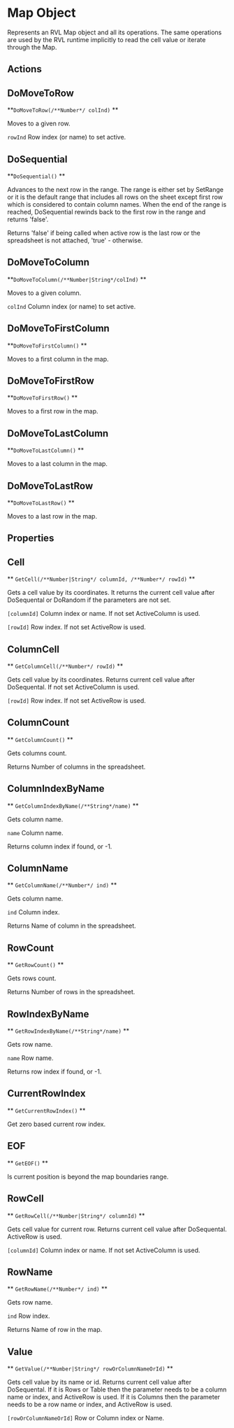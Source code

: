 # Map Object

Represents an RVL Map object and all its operations. The same operations are used by the RVL runtime implicitly to read the cell value or iterate through the Map.

## Actions

## DoMoveToRow

**`DoMoveToRow(/**Number*/ colInd)` **

Moves to a given row.

`rowInd` Row index (or name) to set active.



## DoSequential

**`DoSequential()` **

Advances to the next row in the range. The range is either set by SetRange or it is the default range that includes all rows on the sheet except first row which is considered to contain column names. When the end of the range is reached, DoSequential rewinds back to the first row in the range and returns 'false'.

Returns 'false' if being called when active row is the last row or the spreadsheet is not attached, 'true' - otherwise.


## DoMoveToColumn

**`DoMoveToColumn(/**Number|String*/colInd)` **

Moves to a given column.

`colInd` Column index (or name) to set active.



## DoMoveToFirstColumn

**`DoMoveToFirstColumn()` **

Moves to a first column in the map.



## DoMoveToFirstRow

**`DoMoveToFirstRow()` **

Moves to a first row in the map.



## DoMoveToLastColumn

**`DoMoveToLastColumn()` **

Moves to a last column in the map.



## DoMoveToLastRow

**`DoMoveToLastRow()` **

Moves to a last row in the map.



## Properties

## Cell

** `GetCell(/**Number|String*/ columnId, /**Number*/ rowId)` **

Gets a cell value by its coordinates. It returns the current cell value after DoSequental or DoRandom if the parameters are not set.

`[columnId]` Column index or name. If not set ActiveColumn is used.

`[rowId]` Row index. If not set ActiveRow is used.



## ColumnCell

** `GetColumnCell(/**Number*/ rowId)` **

Gets cell value by its coordinates. Returns current cell value after DoSequental. If not set ActiveColumn is used.

`[rowId]` Row index. If not set ActiveRow is used.



## ColumnCount

** `GetColumnCount()` **

Gets columns count.

Returns Number of columns in the spreadsheet.


## ColumnIndexByName

** `GetColumnIndexByName(/**String*/name)` **

Gets column name.

`name` Column name.

Returns column index if found, or -1.


## ColumnName

** `GetColumnName(/**Number*/ ind)` **

Gets column name.

`ind` Column index.

Returns Name of column in the spreadsheet.


## RowCount

** `GetRowCount()` **

Gets rows count.

Returns Number of rows in the spreadsheet.


## RowIndexByName

** `GetRowIndexByName(/**String*/name)` **

Gets row name.

`name` Row name.

Returns row index if found, or -1.


## CurrentRowIndex

** `GetCurrentRowIndex()` **

Get zero based current row index.



## EOF

** `GetEOF()` **

Is current position is beyond the map boundaries range.



## RowCell

** `GetRowCell(/**Number|String*/ columnId)` **

Gets cell value for current row. Returns current cell value after DoSequental. ActiveRow is used.

`[columnId]` Column index or name. If not set ActiveColumn is used.



## RowName

** `GetRowName(/**Number*/ ind)` **

Gets row name.

`ind` Row index.

Returns Name of row in the map.


## Value

** `GetValue(/**Number|String*/ rowOrColumnNameOrId)` **

Gets cell value by its name or id. Returns current cell value after DoSequental. If it is Rows or Table then the parameter needs to be a column name or index, and ActiveRow is used. If it is Columns then the parameter needs to be a row name or index, and ActiveRow is used.

`[rowOrColumnNameOrId]` Row or Column index or Name.


